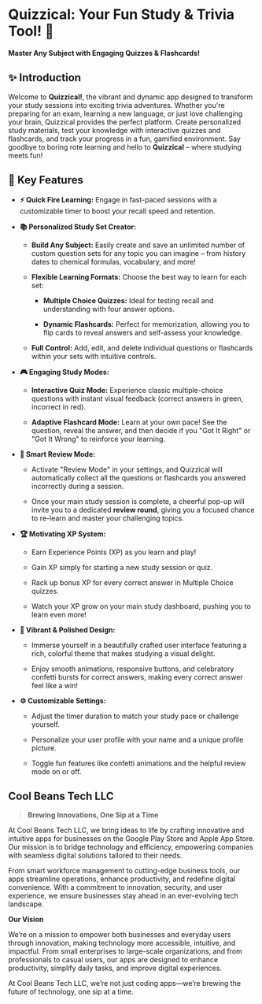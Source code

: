 # Quizzical: Your Fun Study & Trivia Tool! 🚀

**Master Any Subject with Engaging Quizzes & Flashcards!**

## ✨ Introduction

Welcome to **Quizzical!**, the vibrant and dynamic app designed to transform your study sessions into exciting trivia adventures. Whether you're preparing for an exam, learning a new language, or just love challenging your brain, Quizzical provides the perfect platform. Create personalized study materials, test your knowledge with interactive quizzes and flashcards, and track your progress in a fun, gamified environment. Say goodbye to boring rote learning and hello to **Quizzical** – where studying meets fun!

## 🌟 Key Features

* **⚡ Quick Fire Learning:** Engage in fast-paced sessions with a customizable timer to boost your recall speed and retention.

* **📚 Personalized Study Set Creator:**

  * **Build Any Subject:** Easily create and save an unlimited number of custom question sets for any topic you can imagine – from history dates to chemical formulas, vocabulary, and more!

  * **Flexible Learning Formats:** Choose the best way to learn for each set:

    * **Multiple Choice Quizzes:** Ideal for testing recall and understanding with four answer options.

    * **Dynamic Flashcards:** Perfect for memorization, allowing you to flip cards to reveal answers and self-assess your knowledge.

  * **Full Control:** Add, edit, and delete individual questions or flashcards within your sets with intuitive controls.

* **🎮 Engaging Study Modes:**

  * **Interactive Quiz Mode:** Experience classic multiple-choice questions with instant visual feedback (correct answers in green, incorrect in red).

  * **Adaptive Flashcard Mode:** Learn at your own pace! See the question, reveal the answer, and then decide if you "Got It Right" or "Got It Wrong" to reinforce your learning.

* **🔄 Smart Review Mode:**

  * Activate "Review Mode" in your settings, and Quizzical will automatically collect all the questions or flashcards you answered incorrectly during a session.

  * Once your main study session is complete, a cheerful pop-up will invite you to a dedicated **review round**, giving you a focused chance to re-learn and master your challenging topics.

* **🏆 Motivating XP System:**

  * Earn Experience Points (XP) as you learn and play!

  * Gain XP simply for starting a new study session or quiz.

  * Rack up bonus XP for every correct answer in Multiple Choice quizzes.

  * Watch your XP grow on your main study dashboard, pushing you to learn even more!

* **🎨 Vibrant & Polished Design:**

  * Immerse yourself in a beautifully crafted user interface featuring a rich, colorful theme that makes studying a visual delight.

  * Enjoy smooth animations, responsive buttons, and celebratory confetti bursts for correct answers, making every correct answer feel like a win!

* **⚙️ Customizable Settings:**

  * Adjust the timer duration to match your study pace or challenge yourself.

  * Personalize your user profile with your name and a unique profile picture.

  * Toggle fun features like confetti animations and the helpful review mode on or off.


## Cool Beans Tech LLC

> **Brewing Innovations, One Sip at a Time**


At Cool Beans Tech LLC, we bring ideas to life by crafting innovative and intuitive apps for businesses on the Google Play Store and Apple App Store. Our mission is to bridge technology and efficiency, empowering companies with seamless digital solutions tailored to their needs.

From smart workforce management to cutting-edge business tools, our apps streamline operations, enhance productivity, and redefine digital convenience. With a commitment to innovation, security, and user experience, we ensure businesses stay ahead in an ever-evolving tech landscape.



**Our Vision**

We’re on a mission to empower both businesses and everyday users through innovation, making technology more accessible, intuitive, and impactful. From small enterprises to large-scale organizations, and from professionals to casual users, our apps are designed to enhance productivity, simplify daily tasks, and improve digital experiences.

At Cool Beans Tech LLC, we’re not just coding apps—we’re brewing the future of technology, one sip at a time.